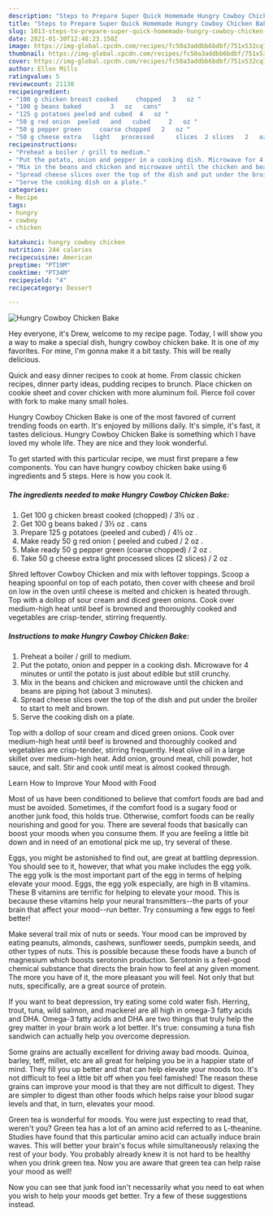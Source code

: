```yaml
---
description: "Steps to Prepare Super Quick Homemade Hungry Cowboy Chicken Bake"
title: "Steps to Prepare Super Quick Homemade Hungry Cowboy Chicken Bake"
slug: 1013-steps-to-prepare-super-quick-homemade-hungry-cowboy-chicken-bake
date: 2021-01-30T12:48:23.158Z
image: https://img-global.cpcdn.com/recipes/fc50a3addbb6bdbf/751x532cq70/hungry-cowboy-chicken-bake-recipe-main-photo.jpg
thumbnail: https://img-global.cpcdn.com/recipes/fc50a3addbb6bdbf/751x532cq70/hungry-cowboy-chicken-bake-recipe-main-photo.jpg
cover: https://img-global.cpcdn.com/recipes/fc50a3addbb6bdbf/751x532cq70/hungry-cowboy-chicken-bake-recipe-main-photo.jpg
author: Ellen Mills
ratingvalue: 5
reviewcount: 21130
recipeingredient:
- "100 g chicken breast cooked     chopped   3   oz "
- "100 g beans baked        3   oz   cans"
- "125 g potatoes peeled and cubed  4   oz "
- "50 g red onion  peeled   and   cubed     2   oz "
- "50 g pepper green     coarse chopped   2   oz "
- "50 g cheese extra   light   processed      slices  2 slices   2   oz "
recipeinstructions:
- "Preheat a boiler / grill to medium."
- "Put the potato, onion and pepper in a cooking dish. Microwave for 4 minutes or until the potato is just about edible but still crunchy."
- "Mix in the beans and chicken and microwave until the chicken and beans are piping hot (about 3 minutes)."
- "Spread cheese slices over the top of the dish and put under the broiler to start to melt and brown."
- "Serve the cooking dish on a plate."
categories:
- Recipe
tags:
- hungry
- cowboy
- chicken

katakunci: hungry cowboy chicken 
nutrition: 244 calories
recipecuisine: American
preptime: "PT19M"
cooktime: "PT34M"
recipeyield: "4"
recipecategory: Dessert

---
```



![Hungry Cowboy Chicken Bake](https://img-global.cpcdn.com/recipes/fc50a3addbb6bdbf/751x532cq70/hungry-cowboy-chicken-bake-recipe-main-photo.jpg)

Hey everyone, it's Drew, welcome to my recipe page. Today, I will show you a way to make a special dish, hungry cowboy chicken bake. It is one of my favorites. For mine, I'm gonna make it a bit tasty. This will be really delicious.

Quick and easy dinner recipes to cook at home. From classic chicken recipes, dinner party ideas, pudding recipes to brunch. Place chicken on cookie sheet and cover chicken with more aluminum foil. Pierce foil cover with fork to make many small holes.

Hungry Cowboy Chicken Bake is one of the most favored of current trending foods on earth. It's enjoyed by millions daily. It's simple, it's fast, it tastes delicious. Hungry Cowboy Chicken Bake is something which I have loved my whole life. They are nice and they look wonderful.


To get started with this particular recipe, we must first prepare a few components. You can have hungry cowboy chicken bake using 6 ingredients and 5 steps. Here is how you cook it.

<!--inarticleads1-->

##### The ingredients needed to make Hungry Cowboy Chicken Bake:

1. Get 100 g chicken breast cooked     (chopped) /  3½   oz .
1. Get 100 g beans baked      /  3½   oz .  cans
1. Prepare 125 g potatoes (peeled and cubed) / 4½   oz .
1. Make ready 50 g red onion ( peeled   and   cubed   /  2   oz .
1. Make ready 50 g pepper green     (coarse chopped) /  2   oz .
1. Take 50 g cheese extra   light   processed      slices  (2 slices) /  2   oz .


Shred leftover Cowboy Chicken and mix with leftover toppings. Scoop a heaping spoonful on top of each potato, then cover with cheese and broil on low in the oven until cheese is melted and chicken is heated through. Top with a dollop of sour cream and diced green onions. Cook over medium-high heat until beef is browned and thoroughly cooked and vegetables are crisp-tender, stirring frequently. 

<!--inarticleads2-->

##### Instructions to make Hungry Cowboy Chicken Bake:

1. Preheat a boiler / grill to medium.
1. Put the potato, onion and pepper in a cooking dish. Microwave for 4 minutes or until the potato is just about edible but still crunchy.
1. Mix in the beans and chicken and microwave until the chicken and beans are piping hot (about 3 minutes).
1. Spread cheese slices over the top of the dish and put under the broiler to start to melt and brown.
1. Serve the cooking dish on a plate.


Top with a dollop of sour cream and diced green onions. Cook over medium-high heat until beef is browned and thoroughly cooked and vegetables are crisp-tender, stirring frequently. Heat olive oil in a large skillet over medium-high heat. Add onion, ground meat, chili powder, hot sauce, and salt. Stir and cook until meat is almost cooked through. 

Learn How to Improve Your Mood with Food


Most of us have been conditioned to believe that comfort foods are bad and must be avoided. Sometimes, if the comfort food is a sugary food or another junk food, this holds true. Otherwise, comfort foods can be really nourishing and good for you. There are several foods that basically can boost your moods when you consume them. If you are feeling a little bit down and in need of an emotional pick me up, try several of these.

Eggs, you might be astonished to find out, are great at battling depression. You should see to it, however, that what you make includes the egg yolk. The egg yolk is the most important part of the egg in terms of helping elevate your mood. Eggs, the egg yolk especially, are high in B vitamins. These B vitamins are terrific for helping to elevate your mood. This is because these vitamins help your neural transmitters--the parts of your brain that affect your mood--run better. Try consuming a few eggs to feel better!

Make several trail mix of nuts or seeds. Your mood can be improved by eating peanuts, almonds, cashews, sunflower seeds, pumpkin seeds, and other types of nuts. This is possible because these foods have a bunch of magnesium which boosts serotonin production. Serotonin is a feel-good chemical substance that directs the brain how to feel at any given moment. The more you have of it, the more pleasant you will feel. Not only that but nuts, specifically, are a great source of protein.

If you want to beat depression, try eating some cold water fish. Herring, trout, tuna, wild salmon, and mackerel are all high in omega-3 fatty acids and DHA. Omega-3 fatty acids and DHA are two things that truly help the grey matter in your brain work a lot better. It's true: consuming a tuna fish sandwich can actually help you overcome depression. 

Some grains are actually excellent for driving away bad moods. Quinoa, barley, teff, millet, etc are all great for helping you be in a happier state of mind. They fill you up better and that can help elevate your moods too. It's not difficult to feel a little bit off when you feel famished! The reason these grains can improve your mood is that they are not difficult to digest. They are simpler to digest than other foods which helps raise your blood sugar levels and that, in turn, elevates your mood.

Green tea is wonderful for moods. You were just expecting to read that, weren't you? Green tea has a lot of an amino acid referred to as L-theanine. Studies have found that this particular amino acid can actually induce brain waves. This will better your brain's focus while simultaneously relaxing the rest of your body. You probably already knew it is not hard to be healthy when you drink green tea. Now you are aware that green tea can help raise your mood as well!

Now you can see that junk food isn't necessarily what you need to eat when you wish to help your moods get better. Try  a few  of  these  suggestions  instead.

